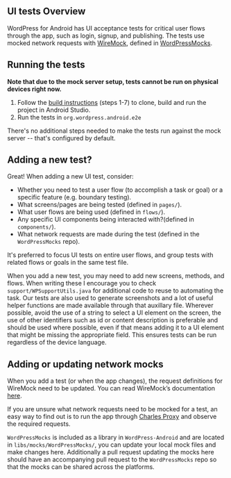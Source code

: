 ## UI tests Overview

WordPress for Android has UI acceptance tests for critical user flows through the app, such as login, 
signup, and publishing. The tests use mocked network requests with [WireMock](http://wiremock.org/), 
defined in [WordPressMocks](https://github.com/wordpress-mobile/WordPressMocks).

## Running the tests 

**Note that due to the mock server setup, tests cannot be run on physical devices right now.**


1. Follow the [build instructions](https://github.com/wordpress-mobile/WordPress-Android#build-instructions)
 (steps 1-7) to clone, build and run the project in Android Studio.
2. Run the tests in `org.wordpress.android.e2e`

There's no additional steps needed to make the tests run against the mock server -- that's configured by default.

## Adding a new test?

Great! When adding a new UI test, consider:

* Whether you need to test a user flow (to accomplish a task or goal) or a specific feature (e.g. boundary testing).
* What screens/pages are being tested (defined in `pages/`).
* What user flows are being used (defined in `flows/`).
* Any specific UI components being interacted with?(defined in `components/`).
* What network requests are made during the test (defined in the `WordPressMocks` repo).

It's preferred to focus UI tests on entire user flows, and group tests with related flows or goals in the same test file.

When you add a new test, you may need to add new screens, methods, and flows. When writing these I encourage you to check 
`support/WPSupportUtils.java` for additional code to reuse to automating the task. Our tests are also used to generate screenshots
and a lot of useful helper functions are made available through that auxillary file. Wherever possible, avoid the use
 of a string to select a UI element on the screen, the use of other identifiers such as id or content description is preferable 
  and should be used where possible, even if that means adding it to a UI element that might be missing the appropriate field.
   This ensures tests can be run regardless of the device language.
   
## Adding or updating network mocks

When you add a test (or when the app changes), the request definitions for WireMock need to be updated. You can read WireMock’s documentation [here](http://wiremock.org/docs/).

If you are unsure what network requests need to be mocked for a test, an easy way to find out is to run the app through [Charles Proxy](https://www.charlesproxy.com/) and observe the required requests.

`WordPressMocks` is included as a library in `WordPress-Android` and are located in `libs/mocks/WordPressMocks/`, you can update 
your local mock files and make changes here. Additionally a pull request updating the mocks 
here should have an accompanying pull request to the `WordPressMocks` repo so that the mocks can be shared across the platforms. 
